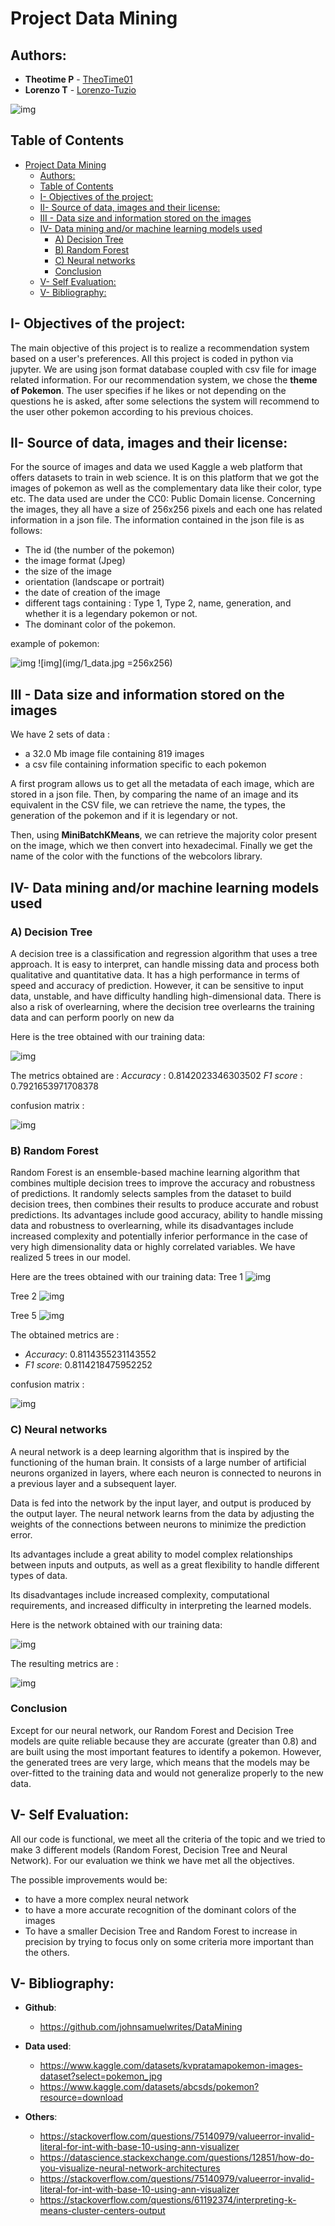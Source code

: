 # Project Data Mining
## Authors:
- **Theotime P** - [TheoTime01](https://github.com/TheoTime01)
- **Lorenzo T** - [Lorenzo-Tuzio](https://github.com/Lorenzo-Tuzio)

![img](img/Project-Architecture.png)

## Table of Contents
- [Project Data Mining](#project-data-mining)
  - [Authors:](#authors)
  - [Table of Contents](#table-of-contents)
  - [I- Objectives of the project:](#i--objectives-of-the-project)
  - [II- Source of data, images and their license:](#ii--source-of-data-images-and-their-license)
  - [III - Data size and information stored on the images](#iii---data-size-and-information-stored-on-the-images)
  - [IV- Data mining and/or machine learning models used](#iv--data-mining-andor-machine-learning-models-used)
    - [A) Decision Tree](#a-decision-tree)
    - [B) Random Forest](#b-random-forest)
    - [C) Neural networks](#c-neural-networks)
    - [Conclusion](#conclusion)
  - [V- Self Evaluation:](#v--self-evaluation)
  - [V- Bibliography:](#v--bibliography)


## I- Objectives of the project:
The main objective of this project is to realize a recommendation system based on a user's preferences. All this project is coded in python via jupyter. We are using json format database coupled with csv file for image related information. For our recommendation system, we chose the **theme of Pokemon**. 
The user specifies if he likes or not depending on the questions he is asked, after some selections the system will recommend to the user other pokemon according to his previous choices.

## II- Source of data, images and their license:
For the source of images and data we used Kaggle a web platform that offers datasets to train in web science. It is on this platform that we got the images of pokemon as well as the complementary data like their color, type etc. The data used are under the CC0: Public Domain license. Concerning the images, they all have a size of 256x256 pixels and each one has related information in a json file. The information contained in the json file is as follows:
- The id (the number of the pokemon)
- the image format (Jpeg)
- the size of the image
- orientation (landscape or portrait)
- the date of creation of the image
- different tags containing : Type 1, Type 2, name, generation, and whether it is a legendary pokemon or not.
- The dominant color of the pokemon.

example of pokemon:

![img](img/1.jpg)
![img](img/1_data.jpg =256x256)


## III - Data size and information stored on the images
We have 2 sets of data :
- a 32.0 Mb image file containing 819 images
- a csv file containing information specific to each pokemon

A first program allows us to get all the metadata of each image, which are stored in a json file. Then, by comparing the name of an image and its equivalent in the CSV file, we can retrieve the name, the types, the generation of the pokemon and if it is legendary or not. 

Then, using **MiniBatchKMeans**, we can retrieve the majority color present on the image, which we then convert into hexadecimal. Finally we get the name of the color with the functions of the webcolors library.

## IV- Data mining and/or machine learning models used
### A) Decision Tree
A decision tree is a classification and regression algorithm that uses a tree approach. It is easy to interpret, can handle missing data and process both qualitative and quantitative data. It has a high performance in terms of speed and accuracy of prediction. However, it can be sensitive to input data, unstable, and have difficulty handling high-dimensional data. There is also a risk of overlearning, where the decision tree overlearns the training data and can perform poorly on new da

Here is the tree obtained with our training data: 

![img](img/decisiontree.png)

The metrics obtained are : 
_Accuracy_ : 0.8142023346303502
_F1 score_ : 0.7921653971708378

confusion matrix : 

![img](img/decisiontreecm.png)

### B) Random Forest
Random Forest is an ensemble-based machine learning algorithm that combines multiple decision trees to improve the accuracy and robustness of predictions. 
It randomly selects samples from the dataset to build decision trees, then combines their results to produce accurate and robust predictions. 
Its advantages include good accuracy, ability to handle missing data and robustness to overlearning, while its disadvantages include increased complexity and potentially inferior performance in the case of very high dimensionality data or highly correlated variables. 
We have realized 5 trees in our model.

Here are the trees obtained with our training data: 
Tree 1
![img](img/arbre1.png)

Tree 2 
![img](img/arbre2.png)

Tree 5
![img](img/arbre5.png)


The obtained metrics are : 
- _Accuracy_: 0.8114355231143552
- _F1 score_: 0.8114218475952252

confusion matrix : 

![img](img/arbrecm.png)

### C) Neural networks

A neural network is a deep learning algorithm that is inspired by the functioning of the human brain. It consists of a large number of artificial neurons organized in layers, where each neuron is connected to neurons in a previous layer and a subsequent layer. 

Data is fed into the network by the input layer, and output is produced by the output layer. The neural network learns from the data by adjusting the weights of the connections between neurons to minimize the prediction error. 

Its advantages include a great ability to model complex relationships between inputs and outputs, as well as a great flexibility to handle different types of data. 

Its disadvantages include increased complexity, computational requirements, and increased difficulty in interpreting the learned models.

Here is the network obtained with our training data:

![img](img/model.png)

The resulting metrics are :

![img](img/model2.png)

### Conclusion

Except for our neural network, our Random Forest and Decision Tree models are quite reliable because they are accurate (greater than 0.8) and are built using the most important features to identify a pokemon. However, the generated trees are very large, which means that the models may be over-fitted to the training data and would not generalize properly to the new data.
## V- Self Evaluation:

All our code is functional, we meet all the criteria of the topic and we tried to make 3 different models (Random Forest, Decision Tree and Neural Network). For our evaluation we think we have met all the objectives.

The possible improvements would be:
- to have a more complex neural network 
- to have a more accurate recognition of the dominant colors of the images
- To have a smaller Decision Tree and Random Forest to increase in precision by trying to focus only on some criteria more important than the others.

## V- Bibliography:
- **Github**:
  - https://github.com/johnsamuelwrites/DataMining

- **Data used**:
  - https://www.kaggle.com/datasets/kvpratamapokemon-images-dataset?select=pokemon_jpg
  - https://www.kaggle.com/datasets/abcsds/pokemon?resource=download

- **Others**:
  - https://stackoverflow.com/questions/75140979/valueerror-invalid-literal-for-int-with-base-10-using-ann-visualizer
  - https://datascience.stackexchange.com/questions/12851/how-do-you-visualize-neural-network-architectures
  - https://stackoverflow.com/questions/75140979/valueerror-invalid-literal-for-int-with-base-10-using-ann-visualizer
  - https://stackoverflow.com/questions/61192374/interpreting-k-means-cluster-centers-output
